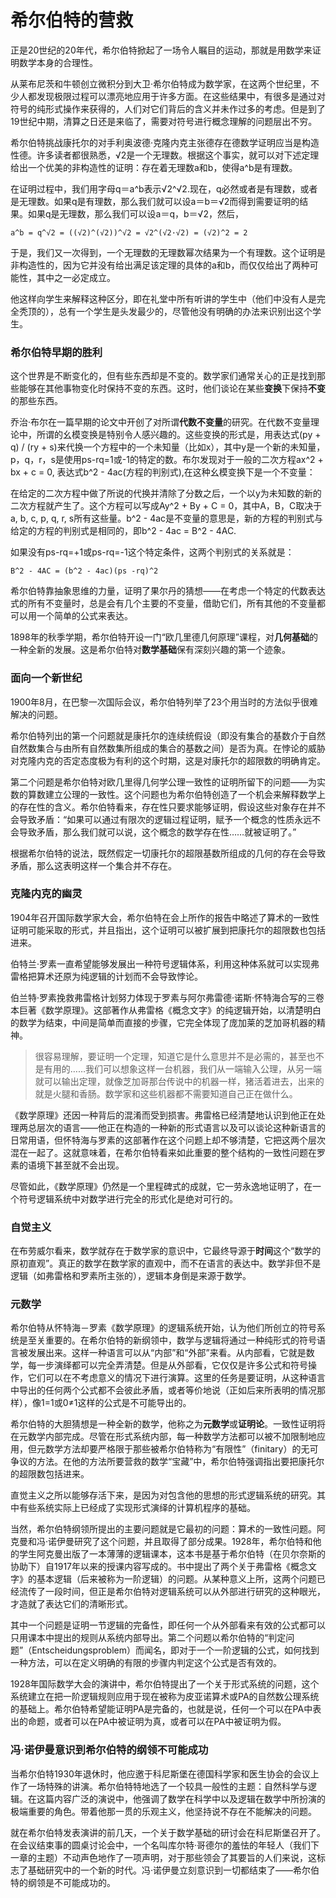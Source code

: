 希尔伯特的营救
=============

正是20世纪的20年代，希尔伯特掀起了一场令人瞩目的运动，那就是用数学来证明数学本身的合理性。

从莱布尼茨和牛顿创立微积分到大卫·希尔伯特成为数学家，在这两个世纪里，不少人都发现极限过程可以漂亮地应用于许多方面。在这些结果中，有很多是通过对符号的纯形式操作来获得的，人们对它们背后的含义并未作过多的考虑。但是到了19世纪中期，清算之日还是来临了，需要对符号进行概念理解的问题层出不穷。

希尔伯特挑战康托尔的对手利奥波德·克隆内克主张德存在德数学证明应当是构造性德。许多读者都很熟悉，√2是一个无理数。根据这个事实，就可以对下述定理给出一个优美的非构造性的证明：存在着无理数a和b，使得a^b是有理数。

在证明过程中，我们用字母q＝a^b表示√2^√2.现在，q必然或者是有理数，或者是无理数。如果q是有理数，那么我们就可以设a＝b＝√2而得到需要证明的结果。如果q是无理数，那么我们可以设a＝q，b＝√2，然后，

```
a^b = q^√2 = ((√2)^(√2))^√2 = √2^(√2·√2) = (√2)^2 = 2
```

于是，我们又一次得到，一个无理数的无理数幂次结果为一个有理数。这个证明是非构造性的，因为它并没有给出满足该定理的具体的a和b，而仅仅给出了两种可能性，其中之一必定成立。

他这样向学生来解释这种区分，即在礼堂中所有听讲的学生中（他们中没有人是完全秃顶的），总有一个学生是头发最少的，尽管他没有明确的办法来识别出这个学生。

### 希尔伯特早期的胜利

这个世界是不断变化的，但有些东西却是不变的。数学家们通常关心的正是找到那些能够在其他事物变化时保持不变的东西。这时，他们谈论在某些**变换**下保持**不变**的那些东西。

乔治·布尔在一篇早期的论文中开创了对所谓**代数不变量**的研究。在代数不变量理论中，所谓的幺模变换是特别令人感兴趣的。这些变换的形式是，用表达式(py + q) / (ry + s)来代换一个方程中的一个未知量（比如x），其中y是一个新的未知量，p，q，r，s是使用ps-rq=1或-1的特定的数。布尔发现对于一般的二次方程ax^2 + bx + c = 0, 表达式b^2 - 4ac(方程的判别式),在这种幺模变换下是一个不变量：

在给定的二次方程中做了所说的代换并清除了分数之后，一个以y为未知数的新的二次方程就产生了。这个方程可以写成Ay^2 + By + C = 0，其中A，B，C取决于a, b, c, p, q, r, s所有这些量。b^2 - 4ac是不变量的意思是，新的方程的判别式与给定的方程的判别式是相同的，即b^2 - 4ac = B^2 - 4AC.

如果没有ps-rq=+1或ps-rq=-1这个特定条件，这两个判别式的关系就是：

```
B^2 - 4AC = (b^2 - 4ac)(ps -rq)^2
```

希尔伯特靠抽象思维的力量，证明了果尔丹的猜想——在考虑一个特定的代数表达式的所有不变量时，总是会有几个主要的不变量，借助它们，所有其他的不变量都可以用一个简单的公式来表达。

1898年的秋季学期，希尔伯特开设一门“欧几里德几何原理”课程，对**几何基础**的一种全新的发展。这是希尔伯特对**数学基础**保有深刻兴趣的第一个迹象。

### 面向一个新世纪

1900年8月，在巴黎一次国际会议，希尔伯特列举了23个用当时的方法似乎很难解决的问题。

希尔伯特列出的第一个问题就是康托尔的连续统假设（即没有集合的基数介于自然自然数集合与由所有自然数集所组成的集合的基数之间）是否为真。在悖论的威胁对克隆内克的否定态度极为有利的这个时期，这是对康托尔的超限数的明确肯定。


第二个问题是希尔伯特对欧几里得几何学公理一致性的证明所留下的问题——为实数的算数建立公理的一致性。这个问题也为希尔伯特创造了一个机会来解释数学上的存在性的含义。希尔伯特看来，存在性只要求能够证明，假设这些对象存在并不会导致矛盾：“如果可以通过有限次的逻辑过程证明，赋予一个概念的性质永远不会导致矛盾，那么我们就可以说，这个概念的数学存在性……就被证明了。”

根据希尔伯特的说法，既然假定一切康托尔的超限基数所组成的几何的存在会导致矛盾，那么这表明这样一个集合并不存在。

### 克隆内克的幽灵

1904年召开国际数学家大会，希尔伯特在会上所作的报告中略述了算术的一致性证明可能采取的形式，并且指出，这个证明可以被扩展到把康托尔的超限数也包括进来。

伯特兰·罗素一直希望能够发展出一种符号逻辑体系，利用这种体系就可以实现弗雷格把算术还原为纯逻辑的计划而不会导致悖论。

伯兰特·罗素挽救弗雷格计划努力体现于罗素与阿尔弗雷德·诺斯·怀特海合写的三卷本巨著《数学原理》。这部著作从弗雷格《概念文字》的纯逻辑开始，以清楚明白的数学为结束，中间是简单而直接的步骤，它完全体现了庞加莱的芝加哥机器的精神。

> 很容易理解，要证明一个定理，知道它是什么意思并不是必需的，甚至也不是有用的……我们可以想象这样一台机器，我们从一端输入公理，从另一端就可以输出定理，就像芝加哥那台传说中的机器一样，猪活着进去，出来的就是火腿和香肠。数学家和这些机器都不需要知道自己正在做什么。

《数学原理》还因一种背后的混淆而受到损害。弗雷格已经清楚地认识到他正在处理两总层次的语言——他正在构造的一种新的形式语言以及可以谈论这种新语言的日常用语，但怀特海与罗素的这部著作在这个问题上却不够清楚，它把这两个层次混在一起了。这就意味着，在希尔伯特看来如此重要的整个结构的一致性问题在罗素的语境下甚至就不会出现。

尽管如此，《数学原理》仍然是一个里程碑式的成就，它一劳永逸地证明了，在一个符号逻辑系统中对数学进行完全的形式化是绝对可行的。

### 自觉主义

在布劳威尔看来，数学就存在于数学家的意识中，它最终导源于**时间**这个“数学的原初直观”。真正的数学在数学家的直观中，而不在语言的表达中。数学非但不是逻辑（如弗雷格和罗素所主张的），逻辑本身倒是来源于数学。

### 元数学

希尔伯特从怀特海－罗素《数学原理》的逻辑系统开始，认为他们所创立的符号系统是至关重要的。在希尔伯特的新纲领中，数学与逻辑将通过一种纯形式的符号语言被发展出来。这样一种语言可以从“内部”和“外部”来看。从内部看，它就是数学，每一步演绎都可以完全弄清楚。但是从外部看，它仅仅是许多公式和符号操作，它们可以在不考虑意义的情况下进行演算。这里的任务是要证明，从这种语言中导出的任何两个公式都不会彼此矛盾，或者等价地说（正如后来所表明的情况那样），像1=1或0≠1这样的公式是不可能导出的。

希尔伯特的大胆猜想是一种全新的数学，他称之为**元数学**或**证明论**。一致性证明将在元数学内部完成。尽管在形式系统内部，每一种数学方法都可以被不加限制地应用，但元数学方法却要严格限于那些被希尔伯特称为“有限性”（finitary）的无可争议的方法。在他的方法所要营救的数学“宝藏”中，希尔伯特强调指出要把康托尔的超限数包括进来。

直觉主义之所以能够存活下来，是因为对包含他的思想的形式逻辑系统的研究。其中有些系统实际上已经成了实现形式演绎的计算机程序的基础。

当然，希尔伯特纲领所提出的主要问题就是它最初的问题：算术的一致性问题。阿克曼和冯·诺伊曼研究了这个问题，并且取得了部分成果。1928年，希尔伯特和他的学生阿克曼出版了一本薄薄的逻辑课本，这本书是基于希尔伯特（在贝尔奈斯的协助下）自1917年以来的授课内容写成的。书中提出了两个关于弗雷格《概念文字》的基本逻辑（后来被称为一阶逻辑）的问题。从某种意义上所，这两个问题已经流传了一段时间，但正是希尔伯特对逻辑系统可以从外部进行研究的这种眼光，才造就了表达它们的清晰形式。

其中一个问题是证明一节逻辑的完备性，即任何一个从外部看来有效的公式都可以只用课本中提出的规则从系统内部导出。第二个问题以希尔伯特的“判定问题”（Entscheidungsproblem）而闻名，即对于一个一阶逻辑的公式，如何找到一种方法，可以在定义明确的有限的步骤内判定这个公式是否有效的。

1928年国际数学大会的演讲中，希尔伯特提出了一个关于形式系统的问题，这个系统建立在把一阶逻辑规则应用于现在被称为皮亚诺算术或PA的自然数公理系统的基础上。希尔伯特希望能证明PA是完备的，也就是说，任何一个可以在PA中表出的命题，或者可以在PA中被证明为真，或者可以在PA中被证明为假。

### 冯·诺伊曼意识到希尔伯特的纲领不可能成功

当希尔伯特1930年退休时，他应邀于科尼斯堡在德国科学家和医生协会的会议上作了一场特殊的讲演。希尔伯特特地选了一个较具一般性的主题：自然科学与逻辑。在这篇内容广泛的演说中，他强调了数学在科学中以及逻辑在数学中所扮演的极端重要的角色。带着他那一贯的乐观主义，他坚持说不存在不能解决的问题。

就在希尔伯特发表演讲的前几天，一个关于数学基础的研讨会在科尼斯堡召开了。在会议结束事的圆桌讨论会中，一个名叫库尔特·哥德尔的羞怯的年轻人（我们下一章的主题）不动声色地作了一项声明，对于那些领会了其要旨的人们来说，这标志了基础研究中的一个新的时代。冯·诺伊曼立刻意识到一切都结束了——希尔伯特的纲领是不可能成功的。


